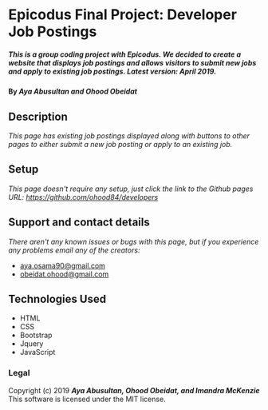 # Epicodus Final Project: Developer Job Postings

##### _This is a group coding project with Epicodus. We decided to create a website that displays job postings and allows visitors to submit new jobs and apply to existing job postings. Latest version: April 2019._

#### By _**Aya Abusultan and Ohood Obeidat**_

## Description

_This page has existing job postings displayed along with buttons to other pages to either submit a new job posting or apply to an existing job._

## Setup

_This page doesn't require any setup, just click the link to the Github pages URL:
https://github.com/ohood84/developers_

## Support and contact details

_There aren't any known issues or bugs with this page, but if you experience any problems email any of the creators:_
* aya.osama90@gmail.com
* obeidat.ohood@gmail.com


## Technologies Used

* HTML
* CSS
* Bootstrap
* Jquery
* JavaScript

### Legal

Copyright (c) 2019 **_Aya Abusultan, Ohood Obeidat, and Imandra McKenzie_**
<br>
This software is licensed under the MIT license.

